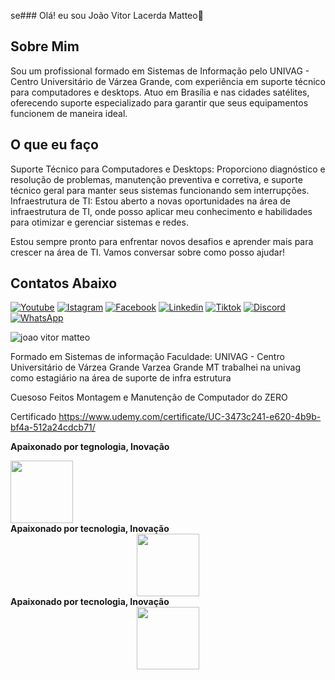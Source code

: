 se### Olá! eu sou João Vitor Lacerda Matteo👋

## Sobre Mim

Sou um profissional formado em Sistemas de Informação pelo UNIVAG - Centro Universitário de Várzea Grande, com experiência em suporte técnico para computadores e desktops. Atuo em Brasília e nas cidades satélites, oferecendo suporte especializado para garantir que seus equipamentos funcionem de maneira ideal.

## O que eu faço

Suporte Técnico para Computadores e Desktops: Proporciono diagnóstico e resolução de problemas, manutenção preventiva e corretiva, e suporte técnico geral para manter seus sistemas funcionando sem interrupções.
Infraestrutura de TI: Estou aberto a novas oportunidades na área de infraestrutura de TI, onde posso aplicar meu conhecimento e habilidades para otimizar e gerenciar sistemas e redes.

Estou sempre pronto para enfrentar novos desafios e aprender mais para crescer na área de TI. Vamos conversar sobre como posso ajudar!

##  Contatos Abaixo  
[![Youtube](https://img.shields.io/badge/YouTube-FF0000?style=for-the-badge&logo=youtube&logoColor=white)](https://www.youtube.com/@desvaisegamer587/featured)
[![Istagram](https://img.shields.io/badge/Instagram-E4405F?style=for-the-badge&logo=instagram&logoColor=white)](https://www.instagram.com/joaovmatteo/)
[![Facebook](https://img.shields.io/badge/Facebook-1877F2?style=for-the-badge&logo=facebook&logoColor=white)](https://www.facebook.com/joaovitor.lacerdamatteo)
[![Linkedin](https://img.shields.io/badge/LinkedIn-0077B5?style=for-the-badge&logo=linkedin&logoColor=white)](https://www.linkedin.com/in/joão-vitor-matteo-73b92a1b4/)
[![Tiktok](https://img.shields.io/badge/TikTok-000000?style=for-the-badge&logo=tiktok&logoColor=white)](https://www.tiktok.com/@desvaiser?lang=pt-BR)
[![Discord](https://img.shields.io/badge/Discord-7289DA?style=for-the-badge&logo=discord&logoColor=white)](https://www.twitch.tv/desvaiser)
[![WhatsApp](https://img.shields.io/badge/WhatsApp-25D366?style=for-the-badge&logo=whatsapp&logoColor=white)](https://w.app/SuportepceOfertasdeTrabalhocomInfraestruturaTI)



![joao vitor matteo](https://github-readme-stats.vercel.app/api?username=joao503&show_icons=true&theme=radical)

Formado em Sistemas de informação 
Faculdade: 
UNIVAG - Centro Universitário de Várzea Grande
Varzea Grande MT
trabalhei na univag como estagiário na área de suporte de infra estrutura 

Cuesoso Feitos
Montagem e Manutenção de Computador do ZERO

 Certificado https://www.udemy.com/certificate/UC-3473c241-e620-4b9b-bf4a-512a24cdcb71/

 <b>Apaixonado por tegnologia, Inovação</b>  
 <div align="finishinge"><img src="https://user-images.githubusercontent.com/70125868/223308798-c7fbe56f-7dd3-483b-ab77-c21776a1e0c6.png" width="100px" />
</div>
<b>Apaixonado por tecnologia, Inovação</b>  
<div align="center">
    <img src="URL_DA_IMAGEM_DA_SNAKE" width="100px" />
</div>
<b>Apaixonado por tecnologia, Inovação</b>  
<div align="center">
    <img src="URL_DA_IMAGEM_DA_SNAKE" width="100px" />
</div>
